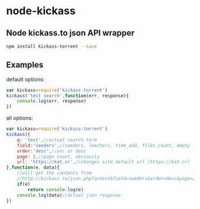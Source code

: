 node-kickass
============

Node kickass.to json API wrapper
--

```sh
npm install kickass-torrent --save
```

## Examples

default options:
```js
var kickass=require('kickass-torrent')
kickass('test search',function(err, response){
    console.log(err, response)
})
```
all options:  
```js
var kickass=require('kickass-torrent')
kickass({
    q: 'test',//actual search term
    field:'seeders',//seeders, leechers, time_add, files_count, empty for best match
    order:'desc',//asc or desc
    page: 2,//page count, obviously
    url: 'https://kat.cr',//changes site default url (https://kat.cr)
},function(e, data){
    //will get the contents from
    //http://kickass.to/json.php?q=test&field=seeders&order=desc&page=2
    if(e)
        return console.log(e)
    console.log(data)//actual json response
})
```
